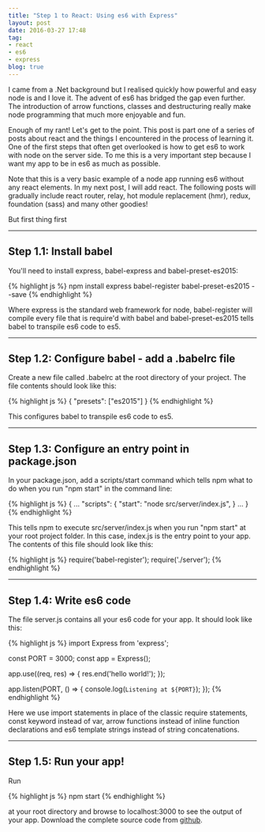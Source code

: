 ```yaml
---
title: "Step 1 to React: Using es6 with Express"
layout: post
date: 2016-03-27 17:48
tag:
- react
- es6
- express
blog: true
---
```


I came from a .Net background but I realised quickly how powerful and easy node is and I love it. The advent of es6 has
bridged the gap even further. The introduction of arrow functions, classes and destructuring really make node programming
 that much more enjoyable and fun.

 Enough of my rant! Let's get to the point. This post is part one of a series of posts about react and the things I
 encountered in the process of learning it. One of the first steps that often get overlooked is how to get es6 to work
 with node on the server side. To me this is a very important step because I want my app to be in es6 as much as possible.
 
 Note that this is a very basic example of a node app running es6 without any react elements. In my next post, I will
 add react. The following posts will gradually include react router, relay, hot module replacement (hmr), 
 redux, foundation (sass) and many other goodies!
 
 But first thing first

---

## Step 1.1: Install babel
 You'll need to install express, babel-express and babel-preset-es2015:

{% highlight js %}
npm install express babel-register babel-preset-es2015 --save
{% endhighlight %}

Where express is the standard web framework for node, babel-register will compile every file that is require'd with babel and
babel-preset-es2015 tells babel to transpile es6 code to es5.

---

## Step 1.2: Configure babel - add a .babelrc file
Create a new file called .babelrc at the root directory of your project. The file contents should look like this:

{% highlight js %}
{
    "presets": ["es2015"]
}
{% endhighlight %}

This configures babel to transpile es6 code to es5.

---

## Step 1.3: Configure an entry point in package.json

In your package.json, add a scripts/start command which tells npm what to do when you run "npm start" in the command line:

{% highlight js %}
{
...
      "scripts": {
        "start": "node src/server/index.js",
      }
...
}
{% endhighlight %}

This tells npm to execute src/server/index.js when you run "npm start" at your root project folder. In this case, index.js 
is the entry point to your app. The contents of this file should look like this: 

{% highlight js %}
require('babel-register');
require('./server');
{% endhighlight %}

---

## Step 1.4: Write es6 code
The file server.js contains all your es6 code for your app. It should look like this:

{% highlight js %}
import Express from 'express';

const PORT = 3000;
const app = Express();

app.use((req, res) => {
    res.end('hello world!');
});

app.listen(PORT, () => {
    console.log(`Listening at ${PORT}`);
});
{% endhighlight %}

Here we use import statements in place of the classic require statements, const keyword instead of var, 
arrow functions instead of inline function declarations and es6 template strings instead of string concatenations.

---

## Step 1.5: Run your app!
Run 
 
{% highlight js %}
npm start
{% endhighlight %}
 
 at your root directory and browse to localhost:3000 to see the output of your app. Download the complete source code from
 [github](https://github.com/yusinto/reactStep1).



